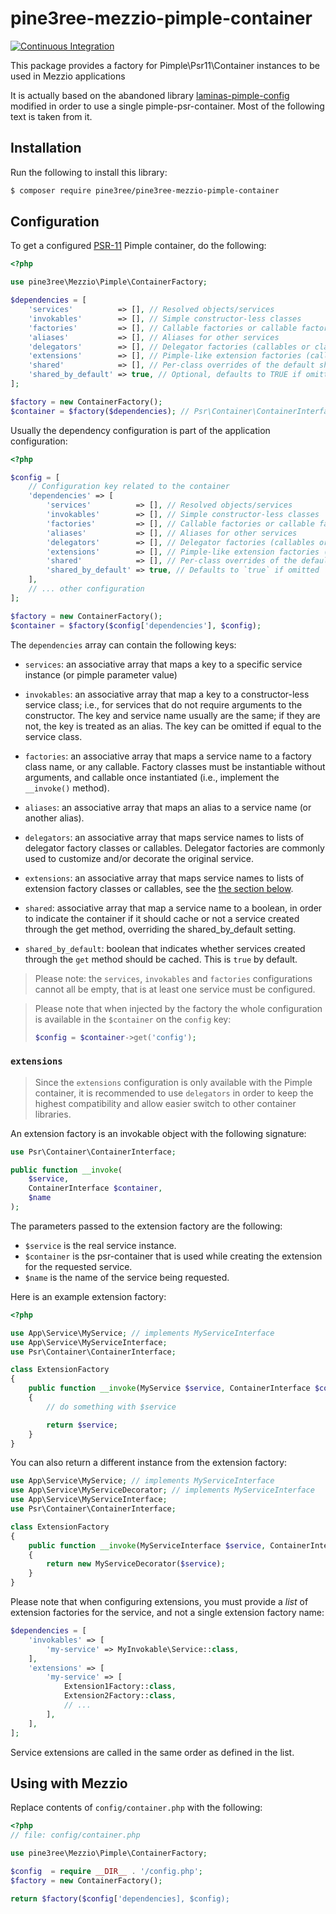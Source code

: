 # pine3ree-mezzio-pimple-container

[![Continuous Integration](https://github.com/pine3ree/pine3ree-mezzio-pimple-container/actions/workflows/continuos-integration.yml/badge.svg)](https://github.com/pine3ree/pine3ree-mezzio-pimple-container/actions/workflows/continuos-integration.yml)

This package provides a factory for Pimple\Psr11\Container instances to be used
in Mezzio applications

It is actually based on the abandoned library [laminas-pimple-config](https://github.com/laminas/laminas-pimple-config)
modified in order to use a single pimple-psr-container. Most of the following
text is taken from it.

## Installation

Run the following to install this library:

```bash
$ composer require pine3ree/pine3ree-mezzio-pimple-container
```

## Configuration

To get a configured [PSR-11](http://www.php-fig.org/psr/psr-11/)
Pimple container, do the following:

```php
<?php

use pine3ree\Mezzio\Pimple\ContainerFactory;

$dependencies = [
    'services'          => [], // Resolved objects/services
    'invokables'        => [], // Simple constructor-less classes
    'factories'         => [], // Callable factories or callable factory classes for complex objects
    'aliases'           => [], // Aliases for other services
    'delegators'        => [], // Delegator factories (callables or classes indexed by sevice-id/class-string)
    'extensions'        => [], // Pimple-like extension factories (callables or classes indexed by sevice-id/class-string)
    'shared'            => [], // Per-class overrides of the default sharing mode
    'shared_by_default' => true, // Optional, defaults to TRUE if omitted
];

$factory = new ContainerFactory();
$container = $factory($dependencies); // Psr\Container\ContainerInterface|Pimple\Psr11\Container
```

Usually the dependency configuration is part of the application configuration:
```php
<?php

$config = [
    // Configuration key related to the container
    'dependencies' => [
        'services'          => [], // Resolved objects/services
        'invokables'        => [], // Simple constructor-less classes
        'factories'         => [], // Callable factories or callable factory classes for complex objects
        'aliases'           => [], // Aliases for other services
        'delegators'        => [], // Delegator factories (callables or classes indexed by sevice-id/class-string)
        'extensions'        => [], // Pimple-like extension factories (callables or classes indexed by sevice-id/class-string)
        'shared'            => [], // Per-class overrides of the default sharing mode
        'shared_by_default' => true, // Defaults to `true` if omitted
    ],
    // ... other configuration
];

$factory = new ContainerFactory();
$container = $factory($config['dependencies'], $config);
```

The `dependencies` array can contain the following keys:

- `services`: an associative array that maps a key to a specific service instance
  (or pimple parameter value)

- `invokables`: an associative array that map a key to a constructor-less
  service class; i.e., for services that do not require arguments to the
  constructor. The key and service name usually are the same; if they are not, the key is
  treated as an alias. The key can be omitted if equal to the service class.

- `factories`: an associative array that maps a service name to a factory class
  name, or any callable. Factory classes must be instantiable without arguments,
  and callable once instantiated (i.e., implement the `__invoke()` method).

- `aliases`: an associative array that maps an alias to a service name (or
  another alias).

- `delegators`: an associative array that maps service names to lists of
  delegator factory classes or callables. Delegator factories are commonly used
  to customize and/or decorate the original service.

- `extensions`: an associative array that maps service names to lists of
  extension factory classes or callables, see the [the section below](#extensions).

- `shared`: associative array that map a service name to a boolean, in order to
  indicate the container if it should cache or not a service created
  through the get method, overriding the shared_by_default setting.

- `shared_by_default`: boolean that indicates whether services created through
  the `get` method should be cached. This is `true` by default.

> Please note: the `services`, `invokables` and `factories` configurations cannot
> all be empty, that is at least one service must be configured.

> Please note that when injected by the factory the whole configuration is
> available in the `$container` on the `config` key:
>
> ```php
> $config = $container->get('config');
> ```

### `extensions`

> Since the `extensions` configuration is only available with the Pimple container,
> it is recommended to use `delegators` in order to keep the highest compatibility
> and allow easier switch to other container libraries.

An extension factory is an invokable object with the following signature:

```php
use Psr\Container\ContainerInterface;

public function __invoke(
    $service,
    ContainerInterface $container,
    $name
);
```

The parameters passed to the extension factory are the following:

- `$service` is the real service instance.
- `$container` is the psr-container that is used while creating the extension for
  the requested service.
- `$name` is the name of the service being requested.

Here is an example extension factory:

```php
<?php

use App\Service\MyService; // implements MyServiceInterface
use App\Service\MyServiceInterface;
use Psr\Container\ContainerInterface;

class ExtensionFactory
{
    public function __invoke(MyService $service, ContainerInterface $container, $name): MyService
    {
        // do something with $service

        return $service;
    }
}
```

You can also return a different instance from the extension factory:

```php
use App\Service\MyService; // implements MyServiceInterface
use App\Service\MyServiceDecorator; // implements MyServiceInterface
use App\Service\MyServiceInterface;
use Psr\Container\ContainerInterface;

class ExtensionFactory
{
    public function __invoke(MyServiceInterface $service, ContainerInterface $container, $name): MyServiceInterface
    {
        return new MyServiceDecorator($service);
    }
}
```

Please note that when configuring extensions, you must provide a _list_ of
extension factories for the service, and not a single extension factory name:

```php
$dependencies = [
    'invokables' => [
        'my-service' => MyInvokable\Service::class,
    ],
    'extensions' => [
        'my-service' => [
            Extension1Factory::class,
            Extension2Factory::class,
            // ...
        ],
    ],
];
```

Service extensions are called in the same order as defined in the list.

## Using with Mezzio

Replace contents of `config/container.php` with the following:

```php
<?php
// file: config/container.php

use pine3ree\Mezzio\Pimple\ContainerFactory;

$config  = require __DIR__ . '/config.php';
$factory = new ContainerFactory();

return $factory($config['dependencies], $config);
```
